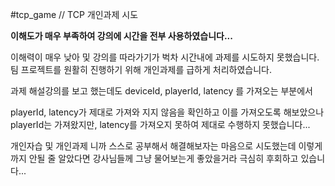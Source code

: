 #tcp_game
// TCP 개인과제 시도

**이해도가 매우 부족하여 강의에 시간을 전부 사용하였습니다...**


이해력이 매우 낮아 및 강의를 따라가기가 벅차 시간내에 과제를 시도하지 못했습니다.
팀 프로젝트를 원활히 진행하기 위해 개인과제를 급하게 처리하였습니다.

과제 해설강의를 보고 했는데도
deviceId, playerId, latency 를 가져오는 부분에서

playerId, latency가 제대로 가져와 지지 않음을 확인하고 이를 가져오도록 해보았으나
playerId는 가져왔지만, latency를 가져오지 못하여 제대로 수행하지 못했습니다...

개인자습 및 개인과제 니까 스스로 공부해서 해결해보자는 마음으로 시도했는데
이렇게까지 안될 줄 알았다면 강사님들께 그냥 물어보는게 좋았을거라 극심히 후회하고 있습니다...
